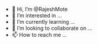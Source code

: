 - 👋 Hi, I’m @RajeshMote
- 👀 I’m interested in ...
- 🌱 I’m currently learning ...
- 💞️ I’m looking to collaborate on ...
- 📫 How to reach me ...

<!---
RajeshMote/RajeshMote is a ✨ special ✨ repository because its `README.md` (this file) appears on your GitHub profile.
You can click the Preview link to take a look at your changes.
--->
